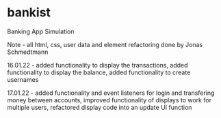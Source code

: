 # bankist
Banking App Simulation

Note - all html, css, user data and element refactoring done by Jonas Schmedtmann

16.01.22 - added functionality to display the transactions, added functionality to display the balance, added functionality to create usernames

17.01.22 - added functionality and event listeners for login and transfering money between accounts, improved functionality of displays to work for multiple users, refactored display code into an update UI function
